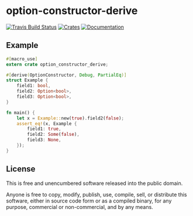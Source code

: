 # option-constructor-derive

[![Travis Build Status](https://travis-ci.org/iovxw/option-constructor-derive.svg)](https://travis-ci.org/iovxw/option-constructor-derive)
[![Crates](https://img.shields.io/crates/v/option-constructor-derive.svg)](https://crates.io/crates/option-constructor-derive)
[![Documentation](https://docs.rs/option-constructor-derive/badge.svg)](https://docs.rs/option-constructor-derive)

## Example

```rust
#[macro_use]
extern crate option_constructor_derive;

#[derive(OptionConstructor, Debug, PartialEq)]
struct Example {
    field1: bool,
    field2: Option<bool>,
    field3: Option<bool>,
}

fn main() {
    let x = Example::new(true).field2(false);
    assert_eq!(x, Example {
        field1: true,
        field2: Some(false),
        field3: None,
    });
}
```

## License

This is free and unencumbered software released into the public domain.

Anyone is free to copy, modify, publish, use, compile, sell, or distribute this software, either in source code form or as a compiled binary, for any purpose, commercial or non-commercial, and by any means.
